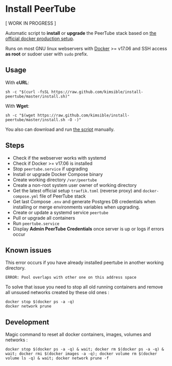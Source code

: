 # Install PeerTube

[ WORK IN PROGRESS ]

Automatic script to **install** or **upgrade** the PeerTube stack based on [the official docker production setup](https://docs.joinpeertube.org/#/install-docker).

Runs on most GNU linux webservers with [Docker](https://docs.docker.com/install/) >= v17.06 and SSH access **as root** or sudoer user with `sudo` prefix.

## Usage
With **cURL**:
```shell
sh -c "$(curl -fsSL https://raw.github.com/kimsible/install-peertube/master/install.sh)"
```
With **Wget**:
```shell
sh -c "$(wget https://raw.github.com/kimsible/install-peertube/master/install.sh -O -)"
```

You also can download and run [the script](https://raw.github.com/kimsible/install-peertube/master/install.sh) manually.

## Steps

- Check if the webserver works with systemd
- Check if Docker >= v17.06 is installed
- Stop `peertube.service` if upgrading
- Install or upgrade Docker Compose binary
- Create working directory `/var/peertube`
- Create a non-root system user owner of working directory
- Get the latest official setup `traefik.toml` (reverse proxy) and `docker-compose.yml` file of PeerTube stack
- Get last Compose `.env` and generate Postgres DB credentials when installing or merge environments variables when upgrading.
- Create or update a systemd service `peertube`
- Pull or upgrade all containers
- Run `peertube.service`
- Display **Admin PeerTube Credentials** once server is up or logs if errors occur

## Known issues

This error occurs if you have already installed peertube in another working directory.

```
ERROR: Pool overlaps with other one on this address space
```

To solve that issue you need to stop all old running containers and remove all unsused networks created by these old ones :
```shell
docker stop $(docker ps -a -q)
docker network prune
```

## Development

Magic command to reset all docker containers, images, volumes and networks :

```shell
docker stop $(docker ps -a -q) & wait; docker rm $(docker ps -a -q) & wait; docker rmi $(docker images -a -q); docker volume rm $(docker volume ls -q) & wait; docker network prune -f
```

